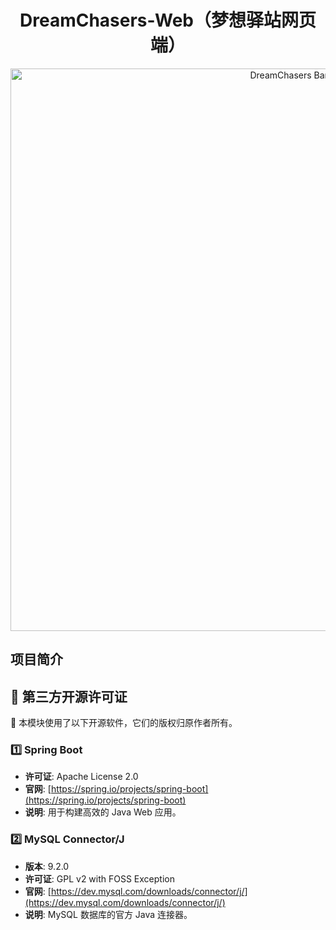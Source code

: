<div align="center">
  <h1>DreamChasers-Web（梦想驿站网页端）</h1>
  <img src="../assets/banner.png" alt="DreamChasers Banner" width="900">
</div>


## 项目简介

## 📜 第三方开源许可证

📝 本模块使用了以下开源软件，它们的版权归原作者所有。

### 1️⃣ Spring Boot
- **许可证**: Apache License 2.0
- **官网**: [https://spring.io/projects/spring-boot](https://spring.io/projects/spring-boot)
- **说明**: 用于构建高效的 Java Web 应用。

### 2️⃣ MySQL Connector/J
- **版本**: 9.2.0
- **许可证**: GPL v2 with FOSS Exception
- **官网**: [https://dev.mysql.com/downloads/connector/j/](https://dev.mysql.com/downloads/connector/j/)
- **说明**: MySQL 数据库的官方 Java 连接器。

